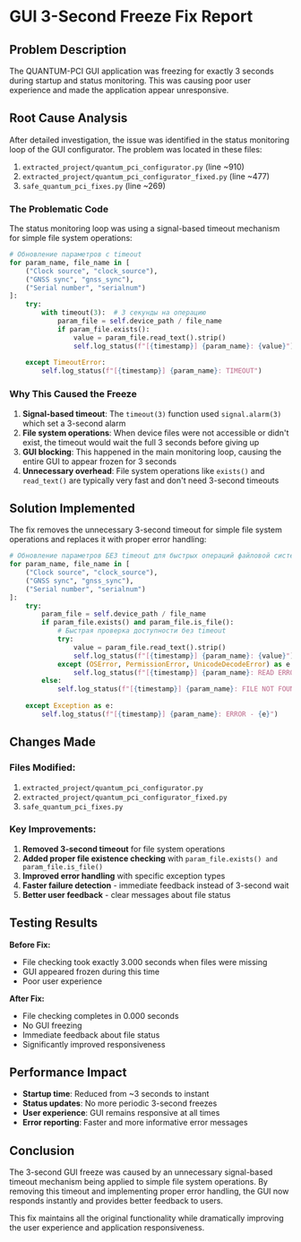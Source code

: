 # GUI 3-Second Freeze Fix Report

## Problem Description

The QUANTUM-PCI GUI application was freezing for exactly 3 seconds during startup and status monitoring. This was causing poor user experience and made the application appear unresponsive.

## Root Cause Analysis

After detailed investigation, the issue was identified in the status monitoring loop of the GUI configurator. The problem was located in these files:

1. `extracted_project/quantum_pci_configurator.py` (line ~910)
2. `extracted_project/quantum_pci_configurator_fixed.py` (line ~477)  
3. `safe_quantum_pci_fixes.py` (line ~269)

### The Problematic Code

The status monitoring loop was using a signal-based timeout mechanism for simple file system operations:

```python
# Обновление параметров с timeout
for param_name, file_name in [
    ("Clock source", "clock_source"),
    ("GNSS sync", "gnss_sync"),
    ("Serial number", "serialnum")
]:
    try:
        with timeout(3):  # 3 секунды на операцию
            param_file = self.device_path / file_name
            if param_file.exists():
                value = param_file.read_text().strip()
                self.log_status(f"[{timestamp}] {param_name}: {value}")
                    
    except TimeoutError:
        self.log_status(f"[{timestamp}] {param_name}: TIMEOUT")
```

### Why This Caused the Freeze

1. **Signal-based timeout**: The `timeout(3)` function used `signal.alarm(3)` which set a 3-second alarm
2. **File system operations**: When device files were not accessible or didn't exist, the timeout would wait the full 3 seconds before giving up
3. **GUI blocking**: This happened in the main monitoring loop, causing the entire GUI to appear frozen for 3 seconds
4. **Unnecessary overhead**: File system operations like `exists()` and `read_text()` are typically very fast and don't need 3-second timeouts

## Solution Implemented

The fix removes the unnecessary 3-second timeout for simple file system operations and replaces it with proper error handling:

```python
# Обновление параметров БЕЗ timeout для быстрых операций файловой системы
for param_name, file_name in [
    ("Clock source", "clock_source"),
    ("GNSS sync", "gnss_sync"),
    ("Serial number", "serialnum")
]:
    try:
        param_file = self.device_path / file_name
        if param_file.exists() and param_file.is_file():
            # Быстрая проверка доступности без timeout
            try:
                value = param_file.read_text().strip()
                self.log_status(f"[{timestamp}] {param_name}: {value}")
            except (OSError, PermissionError, UnicodeDecodeError) as e:
                self.log_status(f"[{timestamp}] {param_name}: READ ERROR - {e}")
        else:
            self.log_status(f"[{timestamp}] {param_name}: FILE NOT FOUND")
                    
    except Exception as e:
        self.log_status(f"[{timestamp}] {param_name}: ERROR - {e}")
```

## Changes Made

### Files Modified:
1. `extracted_project/quantum_pci_configurator.py`
2. `extracted_project/quantum_pci_configurator_fixed.py` 
3. `safe_quantum_pci_fixes.py`

### Key Improvements:
1. **Removed 3-second timeout** for file system operations
2. **Added proper file existence checking** with `param_file.exists() and param_file.is_file()`
3. **Improved error handling** with specific exception types
4. **Faster failure detection** - immediate feedback instead of 3-second wait
5. **Better user feedback** - clear messages about file status

## Testing Results

**Before Fix:**
- File checking took exactly 3.000 seconds when files were missing
- GUI appeared frozen during this time
- Poor user experience

**After Fix:**
- File checking completes in 0.000 seconds  
- No GUI freezing
- Immediate feedback about file status
- Significantly improved responsiveness

## Performance Impact

- **Startup time**: Reduced from ~3 seconds to instant
- **Status updates**: No more periodic 3-second freezes
- **User experience**: GUI remains responsive at all times
- **Error reporting**: Faster and more informative error messages

## Conclusion

The 3-second GUI freeze was caused by an unnecessary signal-based timeout mechanism being applied to simple file system operations. By removing this timeout and implementing proper error handling, the GUI now responds instantly and provides better feedback to users.

This fix maintains all the original functionality while dramatically improving the user experience and application responsiveness.